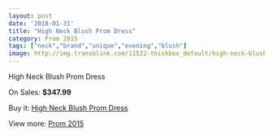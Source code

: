 ```yaml
---
layout: post
date: '2018-01-31'
title: "High Neck Blush Prom Dress"
category: Prom 2015
tags: ["neck","brand","unique","evening","blush"]
image: http://img.transblink.com/11522-thickbox_default/high-neck-blush-prom-dress.jpg
---
```

High Neck Blush Prom Dress

On Sales: **$347.99**
<a href="https://www.transblink.com/en/prom-2015/3751-high-neck-blush-prom-dress.html"><amp-img layout="responsive" width="600" height="600" src="//img.transblink.com/11522-thickbox_default/high-neck-blush-prom-dress.jpg" alt="High Neck Blush Prom Dress 0" /></a>
<a href="https://www.transblink.com/en/prom-2015/3751-high-neck-blush-prom-dress.html"><amp-img layout="responsive" width="600" height="600" src="//img.transblink.com/11524-thickbox_default/high-neck-blush-prom-dress.jpg" alt="High Neck Blush Prom Dress 1" /></a>
<a href="https://www.transblink.com/en/prom-2015/3751-high-neck-blush-prom-dress.html"><amp-img layout="responsive" width="600" height="600" src="//img.transblink.com/11523-thickbox_default/high-neck-blush-prom-dress.jpg" alt="High Neck Blush Prom Dress 2" /></a>

Buy it: [High Neck Blush Prom Dress](https://www.transblink.com/en/prom-2015/3751-high-neck-blush-prom-dress.html "High Neck Blush Prom Dress")

View more: [Prom 2015](https://www.transblink.com/en/10-prom-2015 "Prom 2015")